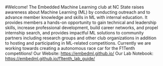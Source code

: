#Welcome!
The Embedded Machine Learning club at NC State raises awareness about Machine Learning (ML) by conducting outreach and to advance member knowledge and skills in ML with internal education. It provides members a hands-on opportunity to gain technical and leadership skills, increase professional development, build career networks, and propel internship search, and provides impactful ML solutions to community partners including research groups and other club organizations in addition to hosting and participating in ML-related competitions. Currently we are working towards creating a autonomous race car for the F1Tenth competitions!
Our Website: https://embedml.github.io/
Our Lab Notebook: https://embedml.github.io/f1tenth_lab_guide/
